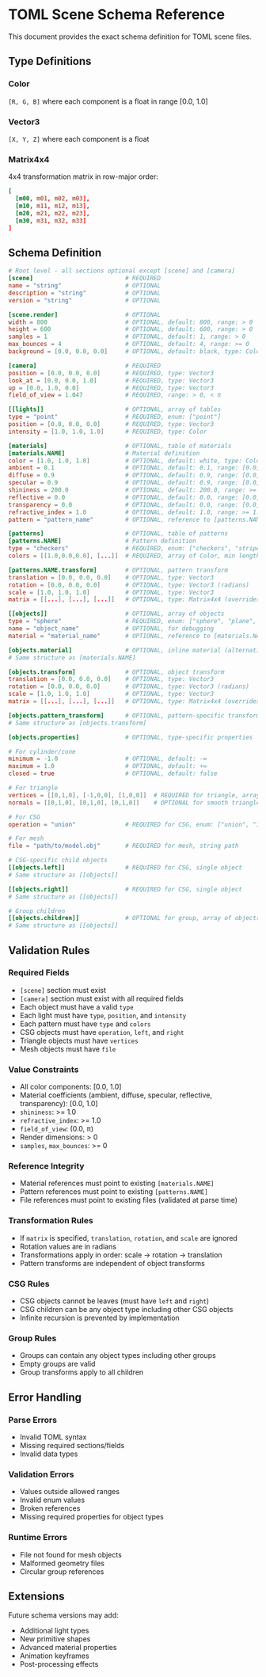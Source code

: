 # TOML Scene Schema Reference

This document provides the exact schema definition for TOML scene files.

## Type Definitions

### Color
`[R, G, B]` where each component is a float in range [0.0, 1.0]

### Vector3
`[X, Y, Z]` where each component is a float

### Matrix4x4
4x4 transformation matrix in row-major order:
```toml
[
  [m00, m01, m02, m03],
  [m10, m11, m12, m13], 
  [m20, m21, m22, m23],
  [m30, m31, m32, m33]
]
```

## Schema Definition

```toml
# Root level - all sections optional except [scene] and [camera]
[scene]                          # REQUIRED
name = "string"                  # OPTIONAL
description = "string"           # OPTIONAL  
version = "string"               # OPTIONAL

[scene.render]                   # OPTIONAL
width = 800                      # OPTIONAL, default: 800, range: > 0
height = 600                     # OPTIONAL, default: 600, range: > 0
samples = 1                      # OPTIONAL, default: 1, range: > 0
max_bounces = 4                  # OPTIONAL, default: 4, range: >= 0
background = [0.0, 0.0, 0.0]     # OPTIONAL, default: black, type: Color

[camera]                         # REQUIRED
position = [0.0, 0.0, 0.0]       # REQUIRED, type: Vector3
look_at = [0.0, 0.0, 1.0]        # REQUIRED, type: Vector3
up = [0.0, 1.0, 0.0]             # REQUIRED, type: Vector3
field_of_view = 1.047            # REQUIRED, range: > 0, < π

[[lights]]                       # OPTIONAL, array of tables
type = "point"                   # REQUIRED, enum: ["point"]
position = [0.0, 0.0, 0.0]       # REQUIRED, type: Vector3
intensity = [1.0, 1.0, 1.0]      # REQUIRED, type: Color

[materials]                      # OPTIONAL, table of materials
[materials.NAME]                 # Material definition
color = [1.0, 1.0, 1.0]          # OPTIONAL, default: white, type: Color
ambient = 0.1                    # OPTIONAL, default: 0.1, range: [0.0, 1.0]
diffuse = 0.9                    # OPTIONAL, default: 0.9, range: [0.0, 1.0]
specular = 0.9                   # OPTIONAL, default: 0.9, range: [0.0, 1.0]
shininess = 200.0                # OPTIONAL, default: 200.0, range: >= 1.0
reflective = 0.0                 # OPTIONAL, default: 0.0, range: [0.0, 1.0]
transparency = 0.0               # OPTIONAL, default: 0.0, range: [0.0, 1.0]
refractive_index = 1.0           # OPTIONAL, default: 1.0, range: >= 1.0
pattern = "pattern_name"         # OPTIONAL, reference to [patterns.NAME]

[patterns]                       # OPTIONAL, table of patterns
[patterns.NAME]                  # Pattern definition
type = "checkers"                # REQUIRED, enum: ["checkers", "stripes", "gradient", "rings", "gradient_rings", "gradient_checkers"]
colors = [[1.0,0.0,0.0], [...]]  # REQUIRED, array of Color, min length: 1

[patterns.NAME.transform]        # OPTIONAL, pattern transform
translation = [0.0, 0.0, 0.0]    # OPTIONAL, type: Vector3
rotation = [0.0, 0.0, 0.0]       # OPTIONAL, type: Vector3 (radians)
scale = [1.0, 1.0, 1.0]          # OPTIONAL, type: Vector3
matrix = [[...], [...], [...]]   # OPTIONAL, type: Matrix4x4 (overrides t/r/s)

[[objects]]                      # OPTIONAL, array of objects
type = "sphere"                  # REQUIRED, enum: ["sphere", "plane", "cube", "cylinder", "cone", "triangle", "group", "csg", "mesh"]
name = "object_name"             # OPTIONAL, for debugging
material = "material_name"       # OPTIONAL, reference to [materials.NAME]

[objects.material]               # OPTIONAL, inline material (alternative to reference)
# Same structure as [materials.NAME]

[objects.transform]              # OPTIONAL, object transform  
translation = [0.0, 0.0, 0.0]    # OPTIONAL, type: Vector3
rotation = [0.0, 0.0, 0.0]       # OPTIONAL, type: Vector3 (radians)
scale = [1.0, 1.0, 1.0]          # OPTIONAL, type: Vector3
matrix = [[...], [...], [...]]   # OPTIONAL, type: Matrix4x4 (overrides t/r/s)

[objects.pattern_transform]      # OPTIONAL, pattern-specific transform
# Same structure as [objects.transform]

[objects.properties]             # OPTIONAL, type-specific properties

# For cylinder/cone
minimum = -1.0                   # OPTIONAL, default: -∞
maximum = 1.0                    # OPTIONAL, default: +∞
closed = true                    # OPTIONAL, default: false

# For triangle
vertices = [[0,1,0], [-1,0,0], [1,0,0]]  # REQUIRED for triangle, array of 3 Vector3
normals = [[0,1,0], [0,1,0], [0,1,0]]    # OPTIONAL for smooth triangle, array of 3 Vector3

# For CSG
operation = "union"              # REQUIRED for CSG, enum: ["union", "intersection", "difference"]

# For mesh
file = "path/to/model.obj"       # REQUIRED for mesh, string path

# CSG-specific child objects
[[objects.left]]                 # REQUIRED for CSG, single object
# Same structure as [[objects]]

[[objects.right]]                # REQUIRED for CSG, single object  
# Same structure as [[objects]]

# Group children
[[objects.children]]             # OPTIONAL for group, array of objects
# Same structure as [[objects]]
```

## Validation Rules

### Required Fields
- `[scene]` section must exist
- `[camera]` section must exist with all required fields
- Each object must have a valid `type`
- Each light must have `type`, `position`, and `intensity`
- Each pattern must have `type` and `colors`
- CSG objects must have `operation`, `left`, and `right`
- Triangle objects must have `vertices`
- Mesh objects must have `file`

### Value Constraints
- All color components: [0.0, 1.0]
- Material coefficients (ambient, diffuse, specular, reflective, transparency): [0.0, 1.0]
- `shininess`: >= 1.0
- `refractive_index`: >= 1.0
- `field_of_view`: (0.0, π)
- Render dimensions: > 0
- `samples`, `max_bounces`: >= 0

### Reference Integrity
- Material references must point to existing `[materials.NAME]`
- Pattern references must point to existing `[patterns.NAME]`
- File references must point to existing files (validated at parse time)

### Transformation Rules
- If `matrix` is specified, `translation`, `rotation`, and `scale` are ignored
- Rotation values are in radians
- Transformations apply in order: scale → rotation → translation
- Pattern transforms are independent of object transforms

### CSG Rules
- CSG objects cannot be leaves (must have `left` and `right`)
- CSG children can be any object type including other CSG objects
- Infinite recursion is prevented by implementation

### Group Rules
- Groups can contain any object types including other groups
- Empty groups are valid
- Group transforms apply to all children

## Error Handling

### Parse Errors
- Invalid TOML syntax
- Missing required sections/fields
- Invalid data types

### Validation Errors  
- Values outside allowed ranges
- Invalid enum values
- Broken references
- Missing required properties for object types

### Runtime Errors
- File not found for mesh objects
- Malformed geometry files
- Circular group references

## Extensions

Future schema versions may add:
- Additional light types
- New primitive shapes
- Advanced material properties
- Animation keyframes
- Post-processing effects